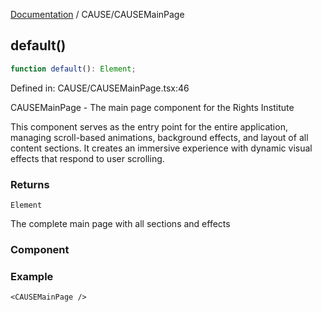 [Documentation](../modules.md) / CAUSE/CAUSEMainPage

## default()

```ts
function default(): Element;
```

Defined in: CAUSE/CAUSEMainPage.tsx:46

CAUSEMainPage - The main page component for the Rights Institute

This component serves as the entry point for the entire application,
managing scroll-based animations, background effects, and layout
of all content sections. It creates an immersive experience with
dynamic visual effects that respond to user scrolling.

### Returns

`Element`

The complete main page with all sections and effects

### Component

### Example

```tsx
<CAUSEMainPage />
```
